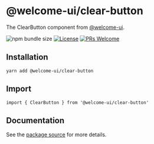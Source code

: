 # @welcome-ui/clear-button

The ClearButton component from [@welcome-ui](https://welcome-ui.com).

![npm bundle size](https://img.shields.io/bundlephobia/minzip/@welcome-ui/clear-button) [![License](https://img.shields.io/npm/l/welcome-ui.svg)](https://github.com/WTTJ/welcome-ui/blob/master/LICENSE) [![PRs Welcome](https://img.shields.io/badge/PRs-welcome-mediumspringgreen.svg)](ttps://github.com/WTTJ/welcome-ui/blob/master/CONTRIBUTING.mdx)

## Installation

    yarn add @welcome-ui/clear-button

## Import

    import { ClearButton } from '@welcome-ui/clear-button'

## Documentation

See the [package source](https://github.com/WTTJ/welcome-ui/tree/master/packages/ClearButton) for more details.
